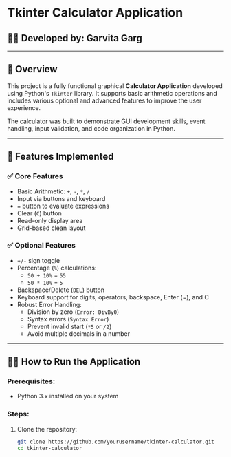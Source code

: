 # Tkinter Calculator Application

## 👩‍💻 Developed by: Garvita Garg  

---

## 📌 Overview

This project is a fully functional graphical **Calculator Application** developed using Python's `Tkinter` library. It supports basic arithmetic operations and includes various optional and advanced features to improve the user experience.

The calculator was built to demonstrate GUI development skills, event handling, input validation, and code organization in Python.

---

## 🚀 Features Implemented

### ✅ Core Features
- Basic Arithmetic: `+`, `-`, `*`, `/`
- Input via buttons and keyboard
- `=` button to evaluate expressions
- Clear (`C`) button
- Read-only display area
- Grid-based clean layout

### ✅ Optional Features
- `+/-` sign toggle
- Percentage (`%`) calculations:
  - `50 + 10%` = `55`
  - `50 * 10%` = `5`
- Backspace/Delete (`DEL`) button
- Keyboard support for digits, operators, backspace, Enter (=), and C
- Robust Error Handling:
  - Division by zero (`Error: DivBy0`)
  - Syntax errors (`Syntax Error`)
  - Prevent invalid start (`*5` or `/2`)
  - Avoid multiple decimals in a number

---

## 🧑‍💻 How to Run the Application

### Prerequisites:
- Python 3.x installed on your system

### Steps:
1. Clone the repository:
   ```bash
   git clone https://github.com/yourusername/tkinter-calculator.git
   cd tkinter-calculator
